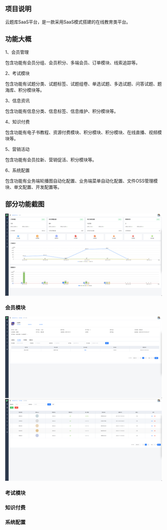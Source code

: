 ## 项目说明

云题库SaaS平台，是一款采用SaaS模式搭建的在线教育类平台。

## 功能大概

1、会员管理

包含功能有会员分组、会员积分、多端会员、订单模块、线索追踪等。

2、考试模块

包含功能有试题分类、试题标签、试题组卷、单选试题、多选试题、问答试题、题海库、积分模块等。

3、信息资讯

包含功能有信息分类、信息标签、信息维护、积分模块等。

4、知识付费

包含功能有电子书教程、资源付费模块、积分模块、积分模块、在线直播、视频模块等。

5、营销活动

包含功能有会员拉新、营销促活、积分模块等。

6、系统配置

包含功能有业务端轮播图自动化配置、业务端菜单自动化配置、文件OSS管理模块、单文配置、开发配置等。

## 部分功能截图

![](image/Snipaste_2023-03-19_15-08-51.png)

### 会员模块

![](image/Snipaste_2023-03-19_15-09-32.png)
![](image/Snipaste_2023-03-19_15-09-48.png)

### 考试模块

### 知识付费

### 系统配置
